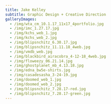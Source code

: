 ```yaml
---
title: Jake Kelley
subtitle: Graphic Design + Creative Direction
galleryImages:
  - /img/wta_cm_10.1.17_11x17_4portfolio.jpg
  - /img/imc_1.27.17.jpg
  - /img/kchs_web_1.jpg
  - /img/kchs_web_2.jpg
  - /img/blipsnchitz_6.30.17.jpg
  - /img/blipsnchitz_11.11.18_4web.jpg
  - /img/vmdb_web.jpg
  - /img/blackbird_airacobra_4-12-18_4web.jpg
  - /img/floweezy_06.21.14.jpg
  - /img/ghostplanet_mb_4.13.18.jpg
  - /img/edna_bw5e-shirts.jpg
  - /img/casadesasha_3-24-19.jpg
  - /img/doomed_web_1.jpg
  - /img/doomed_web_2.jpg
  - /img/blipsnchitz_7.28.17-red.jpg
  - /img/blipsnchitz_7.28.17-green.jpg
---
```



